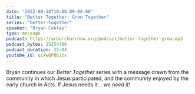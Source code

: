```yaml
---
date: "2022-09-18T10:00:00-08:00"
title: "Better Together: Grow Together"
series: "better-together"
speaker: "Bryan Cobley"
type: message
podcast: https://arborchurchnw.org/podcast/better-together-grow.mp3
podcast_bytes: 25254486
podcast_duration: 35:04
youtube_id: qiXwQPB6Jzs 
---
```


Bryan continues our *Better Together* series with a message drawn from the community in which Jesus participated, and the community enjoyed by the early church in Acts. If Jesus needs it... *we need it!*
